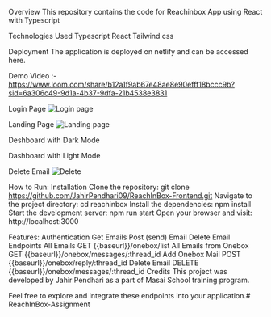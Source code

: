 Overview
This repository contains the code for Reachinbox  App using React with Typescript 

Technologies Used 
Typescript
React
Tailwind css

Deployment
The application is deployed on netlify and can be accessed here.

Demo Video :-
https://www.loom.com/share/b12a1f9ab67e48ae8e90efff18bccc9b?sid=6a306c49-9d1a-4b37-9dfa-21b4538e3831

Login Page
![Login page](https://github.com/user-attachments/assets/c0353dbc-1145-4184-8e18-4bfea69b9c33)

Landing Page
![Landing page](https://github.com/user-attachments/assets/3bd2ea89-e8dc-4e0d-b5b7-730beee65939)

Deshboard with Dark Mode

Dashboard with Light Mode

Delete Email
![Delete](https://github.com/user-attachments/assets/af0e4c10-cb64-4ee6-a6fc-c3f6b19ee82f)

How to Run:
Installation
Clone the repository: git clone https://github.com/JahirPendhari09/ReachInBox-Frontend.git 
Navigate to the project directory: cd reachinbox
Install the dependencies: npm install
Start the development server: npm run start
Open your browser and visit: http://localhost:3000

Features:
Authentication
Get Emails
Post (send) Email
Delete Email
Endpoints
All Emails
GET {{baseurl}}/onebox/list 
All Emails from Onebox
GET {{baseurl}}/onebox/messages/:thread_id 
Add Onebox Mail
POST {{baseurl}}/onebox/reply/:thread_id 
Delete Email
DELETE {{baseurl}}/onebox/messages/:thread_id 
Credits
This project was developed by Jahir Pendhari as a part of Masai School training program.

Feel free to explore and integrate these endpoints into your application.# ReachInBox-Assignment
